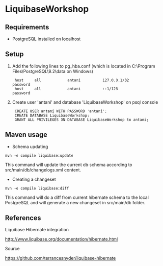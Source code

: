 LiquibaseWorkshop
=================

Requirements
------------
* PostgreSQL installed on localhost

Setup
-----
1. Add the following lines to pg_hba.conf (which is located in C:\Program Files\PostgreSQL\9.2\data on Windows)

        host	 all	 		antani	 		127.0.0.1/32	 		password
        host	 all	 		antani	 		::1/128			 		password
2. Create user 'antani' and database 'LiquibaseWorkshop' on psql console

        CREATE USER antani WITH PASSWORD 'antani';
        CREATE DATABASE LiquibaseWorkshop;
        GRANT ALL PRIVILEGES ON DATABASE LiquibaseWorkshop to antani;

Maven usage
-----------

* Schema updating

```
mvn -e compile liquibase:update
```

This command will update the current db schema according to src/main/db/changelogs.xml content.

* Creating a changeset

```
mvn -e compile liquibase:diff
```

This command will do a diff from current hibernate schema to the local PostgreSQL and will generate a new changeset in src/main/db folder.


References
----------

Liquibase Hibernate integration

http://www.liquibase.org/documentation/hibernate.html

Source

https://github.com/terrancesnyder/liquibase-hibernate
